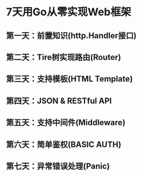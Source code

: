 # 7天用Go从零实现Web框架

## 第一天：前置知识(http.Handler接口)
## 第二天：Tire树实现路由(Router)
## 第三天：支持模板(HTML Template)
## 第四天：JSON & RESTful API
## 第五天：支持中间件(Middleware)
## 第六天：简单鉴权(BASIC AUTH)
## 第七天：异常错误处理(Panic)